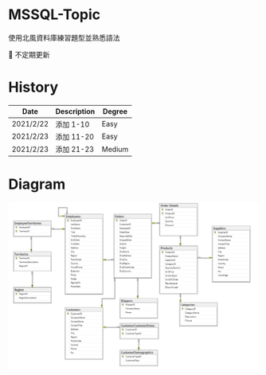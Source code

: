 # MSSQL-Topic
使用北風資料庫練習題型並熟悉語法

:dog: 不定期更新

# History
| Date | Description | Degree |
| -- | -- | -- |
| 2021/2/22 | 添加 1-10 | Easy |
| 2021/2/23 | 添加 11-20 | Easy |
| 2021/2/23 | 添加 21-23 | Medium |

# Diagram
![image](https://github.com/FakeStandard/MSSQL-Topic/blob/main/images/BasicDiagram.png?raw=true)
